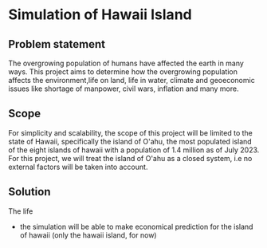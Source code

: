 # Simulation of Hawaii Island

## Problem statement
The overgrowing population of humans have affected the earth in many ways. This project aims to determine how the overgrowing population affects the environment,life on land, life in water, climate and geoeconomic issues like shortage of manpower, civil wars, inflation and many more.

## Scope
For simplicity and scalability, the scope of this project will be limited to the state of Hawaii, specifically the island of O'ahu, the most populated island of the eight islands of hawaii with a population of 1.4 million as of July 2023. For this project, we will treat the island of O'ahu as a closed system, i.e no external factors will be taken into account.

## Solution
The life 
- the simulation will be able to make economical prediction for the island of hawaii (only the hawaii island, for now)
